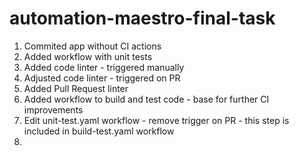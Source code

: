 # automation-maestro-final-task

1. Commited app without CI actions
2. Added workflow with unit tests
3. Added code linter - triggered manually
4. Adjusted code linter - triggered on PR
5. Added Pull Request linter
6. Added workflow to build and test code - base for further CI improvements
7. Edit unit-test.yaml workflow - remove trigger on PR - this step is included in build-test.yaml workflow
8. 